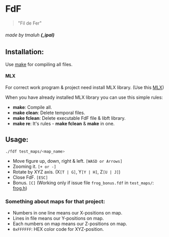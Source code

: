 # FdF
> "Fil de Fer"

###### made by tmaluh __(\_ipal)__

## Installation:

Use [make](https://en.wikipedia.org/wiki/Makefile) for compiling all files.

#### MLX
For correct work program & project need install MLX library. (Use this [MLX](https://github.com/abouvier/minilibx.git))

When you have already installed MLX library you can use this simple rules:
- **make**: Compile all.
- **make clean**: Delete temporal files.
- **make fclean**: Delete executable FdF file & libft library.
- **make re**: It's rules - **make fclean** & **make** in one.

## Usage:

```bash
./fdf test_maps/<map_name>
```

- Move figure up, down, right & left. `[WASD or Arrows]`
- Zooming it. `[+ or -]`
- Rotate by XYZ axis. (X`[T | G]`, Y`[Y | H]`, Z`[U | J]`) 
- Close FdF. `[ESC]`
- Bonus. `[C]` (Working only if issue file `frog_bonus.fdf` in `test_maps/`: [frog.h](https://github.com/Iipal/FdF/blob/c2ae671c89be79027b7e69cf3475624b758d886e/includes/frog.h#L16))

### Something about maps for that project:

- Numbers in one line means our X-positions on map.
- Lines in file means our Y-positions on map.
- Each numbers on map means our Z-positions on map.
- `0xFFFFFF`: HEX color code for XYZ-position.

